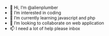 - 👋 Hi, I’m @alienplumber
- 👀 I’m interested in coding
- 🌱 I’m currently learning javascript and php
- 💞️ I’m looking to collaborate on web application 
- 📫 I need a lot of help please inbox

<!---
alienplumber/alienplumber is a ✨ special ✨ repository because its `README.md` (this file) appears on your GitHub profile.
You can click the Preview link to take a look at your changes.
--->
